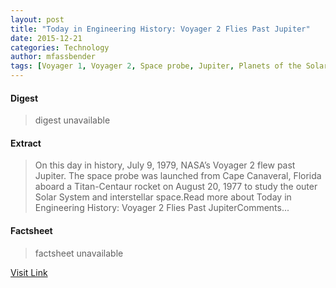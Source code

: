 ```yaml
---
layout: post
title: "Today in Engineering History: Voyager 2 Flies Past Jupiter"
date: 2015-12-21
categories: Technology
author: mfassbender
tags: [Voyager 1, Voyager 2, Space probe, Jupiter, Planets of the Solar System, Spacecraft, Outer planets, Planets, Astronautics, Spaceflight, Flight, Space science, Bodies of the Solar System, Astronomy, Planetary science, Outer space, Solar System, Gas giants, Astronomical objects known since antiquity, Discovery and exploration of the Solar System]
---
```



#### Digest
>digest unavailable

#### Extract
>On this day in history, July 9, 1979, NASA’s Voyager 2 flew past Jupiter. The space probe was launched from Cape Canaveral, Florida aboard a Titan-Centaur rocket on August 20, 1977 to study the outer Solar System and interstellar space.Read more about Today in Engineering History: Voyager 2 Flies Past JupiterComments...

#### Factsheet
>factsheet unavailable

[Visit Link](http://www.pddnet.com/blogs/2015/07/today-engineering-history-voyager-2-flies-past-jupiter)


